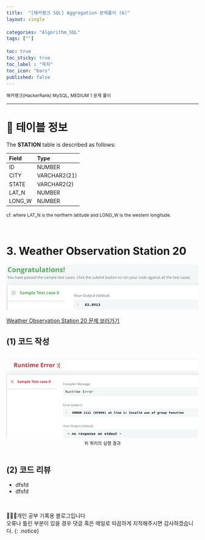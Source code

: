 ```yaml
---
title:  "[해커랭크 SQL] Aggregation 문제풀이 (6)"
layout: single

categories: "Algorithm_SQL"
tags: [""]

toc: true
toc_sticky: true
toc_label : "목차"
toc_icon: "bars"
published: false
---
```


<small>해커랭크(HackerRank) MySQL, MEDIUM 1 문제 풀이</small>

***

# 📍 테이블 정보
The **STATION** table is described as follows:

| Field | Type |
|:-------|:-----|
| ID | NUMBER |
| CITY | VARCHAR2(21) |
| STATE | VARCHAR2(2) |
| LAT_N | NUMBER |
| LONG_W | NUMBER |

<small>cf. where LAT_N is the northern latitude and LONG_W is the western longitude.</small>

<br>

# 3. Weather Observation Station 20

<div style="text-align : center;">
<img src="/assets/images/algorithm/hackerrank_16_1.png">
</div>

[Weather Observation Station 20 문제 보러가기](https://www.hackerrank.com/challenges/weather-observation-station-20/problem?isFullScreen=true)

## (1) 코드 작성
```sql

```

<div style="text-align : center;">
<img src="/assets/images/algorithm/hackerrank_16_2.png">
</div>
<center><small>위 쿼리의 실행 결과</small></center>

<br>

## (2) 코드 리뷰
- dfsfd
- dfsfd

<br>

👩🏻‍💻개인 공부 기록용 블로그입니다
<br>오류나 틀린 부분이 있을 경우 댓글 혹은 메일로 따끔하게 지적해주시면 감사하겠습니다.
{: .notice}
